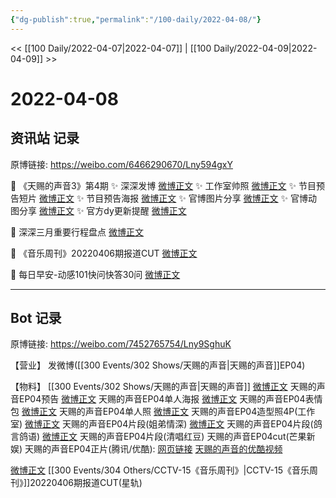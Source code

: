 ```yaml
---
{"dg-publish":true,"permalink":"/100-daily/2022-04-08/"}
---
```



<< [[100 Daily/2022-04-07\|2022-04-07]] | [[100 Daily/2022-04-09\|2022-04-09]] >>

# 2022-04-08

## 资讯站 记录

原博链接: https://weibo.com/6466290670/Lny594gxY

💫 《天赐的声音3》第4期
✨ 深深发博 [微博正文](https://m.weibo.cn/6466290670/4756090551798213)
✨ 工作室帅照 [微博正文](https://m.weibo.cn/6466290670/4756102954093888)
✨ 节目预告短片 [微博正文](https://m.weibo.cn/6466290670/4755922951341530)
✨ 节目预告海报 [微博正文](https://m.weibo.cn/6466290670/4755939120644444)
✨ 官博图片分享 [微博正文](https://m.weibo.cn/6466290670/4756032557683423)
✨ 官博动图分享 [微博正文](https://m.weibo.cn/6466290670/4755984176908544)
✨ 官方dy更新提醒 [微博正文](https://m.weibo.cn/6466290670/4756101654907166)

💫 深深三月重要行程盘点 [微博正文](https://m.weibo.cn/6466290670/4755974726617777)

💫 《音乐周刊》20220406期报道CUT [微博正文](https://m.weibo.cn/6466290670/4756080263694464)

💫 每日早安-动感101快问快答30问 [微博正文](https://m.weibo.cn/6466290670/4755895668181988)

---
## Bot 记录

原博链接: https://weibo.com/7452765754/Lny9SghuK

【营业】
[](https://m.weibo.cn/1736988591/4756089788961015) 发微博([[300 Events/302 Shows/天赐的声音\|天赐的声音]]EP04)

【物料】
[[300 Events/302 Shows/天赐的声音\|天赐的声音]]
[微博正文](https://m.weibo.cn/1315706994/4755920212726293) 天赐的声音EP04预告
[微博正文](https://m.weibo.cn/1315706994/4755935329256623) 天赐的声音EP04单人海报
[微博正文](https://m.weibo.cn/1315706994/4755980615681120) 天赐的声音EP04表情包
[微博正文](https://m.weibo.cn/1315706994/4756025904989452) 天赐的声音EP04单人照
[微博正文](https://m.weibo.cn/7478855230/4756102157173008) 天赐的声音EP04造型照4P(工作室)
[微博正文](https://m.weibo.cn/1315706994/4756116711411703) 天赐的声音EP04片段(姐弟情深)
[微博正文](https://m.weibo.cn/5876797510/4756113541301126) 天赐的声音EP04片段(鸽言鸽语)
[微博正文](https://m.weibo.cn/5876797510/4756133316659460) 天赐的声音EP04片段(清唱红豆)
[](https://m.weibo.cn/1591169702/4756131333018852) 天赐的声音EP04cut(芒果新娱)
天赐的声音EP04正片(腾讯/优酷):
[网页链接](https://weibo.cn/sinaurl?u=http%3A%2F%2Fm.v.qq.com%2Fx%2Fcover%2Fm%2Fmzc002009bzrr2j%2Fu0042ya2wsf.html%3F%26url_from%3Dshare%26second_share%3D0%26share_from%3Dsina%26pgid%3Dpage_detail%26mod_id%3Dmod_toolbar_new)
[天赐的声音的优酷视频](https://weibo.cn/sinaurl?u=https%3A%2F%2Fv.youku.com%2Fv_show%2Fid_XNTIwNTM0NjgyNA%3D%3D.html%3Fsharefrom%3Diphone%26scene%3Dlong%26playMode%3Dnormal%26sharekey%3D6731b2c8677dbbebdfa81101007abd913)

[微博正文](https://m.weibo.cn/6466290670/4756080263694464) [[300 Events/304 Others/CCTV-15《音乐周刊》\|CCTV-15《音乐周刊》]]20220406期报道CUT(星轨)
